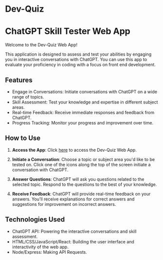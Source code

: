 # Dev-Quiz

# ChatGPT Skill Tester Web App

Welcome to the Dev-Quiz Web App! 

This application is designed to assess and test your abilities by engaging you in interactive conversations with ChatGPT. You can use this app to evaluate your proficiency in coding with a focus on front end development.

## Features

- Engage in Conversations: Initiate conversations with ChatGPT on a wide range of topics.
- Skill Assessment: Test your knowledge and expertise in different subject areas.
- Real-time Feedback: Receive immediate responses and feedback from ChatGPT.
- Progress Tracking: Monitor your progress and improvement over time.

## How to Use

1. **Access the App**: Click [here](https://dev-quiz-application-e66b5490dae6.herokuapp.com/) to access the Dev-Quiz Web App.

2. **Initiate a Conversation**: Choose a topic or subject area you'd like to be tested on. Click one of the icons along the top of the screen initiate a conversation with ChatGPT.

3. **Answer Questions**: ChatGPT will ask you questions related to the selected topic. Respond to the questions to the best of your knowledge.

4. **Receive Feedback**: ChatGPT will provide real-time feedback on your answers. You'll receive explanations for correct answers and suggestions for improvement on incorrect answers.


## Technologies Used

- ChatGPT API: Powering the interactive conversations and skill assessment.
- HTML/CSS/JavaScript/React: Building the user interface and interactivity of the web app.
- Node/Express: Making API Requests.

